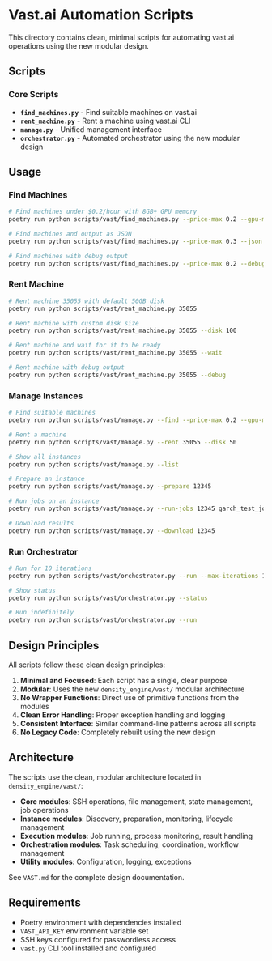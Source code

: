 # Vast.ai Automation Scripts

This directory contains clean, minimal scripts for automating vast.ai operations using the new modular design.

## Scripts

### Core Scripts

- **`find_machines.py`** - Find suitable machines on vast.ai
- **`rent_machine.py`** - Rent a machine using vast.ai CLI  
- **`manage.py`** - Unified management interface
- **`orchestrator.py`** - Automated orchestrator using the new modular design

## Usage

### Find Machines
```bash
# Find machines under $0.2/hour with 8GB+ GPU memory
poetry run python scripts/vast/find_machines.py --price-max 0.2 --gpu-memory 8

# Find machines and output as JSON
poetry run python scripts/vast/find_machines.py --price-max 0.3 --json

# Find machines with debug output
poetry run python scripts/vast/find_machines.py --price-max 0.2 --debug
```

### Rent Machine
```bash
# Rent machine 35055 with default 50GB disk
poetry run python scripts/vast/rent_machine.py 35055

# Rent machine with custom disk size
poetry run python scripts/vast/rent_machine.py 35055 --disk 100

# Rent machine and wait for it to be ready
poetry run python scripts/vast/rent_machine.py 35055 --wait

# Rent machine with debug output
poetry run python scripts/vast/rent_machine.py 35055 --debug
```

### Manage Instances
```bash
# Find suitable machines
poetry run python scripts/vast/manage.py --find --price-max 0.2 --gpu-memory 8

# Rent a machine
poetry run python scripts/vast/manage.py --rent 35055 --disk 50

# Show all instances
poetry run python scripts/vast/manage.py --list

# Prepare an instance
poetry run python scripts/vast/manage.py --prepare 12345

# Run jobs on an instance
poetry run python scripts/vast/manage.py --run-jobs 12345 garch_test_jobs.csv

# Download results
poetry run python scripts/vast/manage.py --download 12345
```

### Run Orchestrator
```bash
# Run for 10 iterations
poetry run python scripts/vast/orchestrator.py --run --max-iterations 10

# Show status
poetry run python scripts/vast/orchestrator.py --status

# Run indefinitely
poetry run python scripts/vast/orchestrator.py --run
```

## Design Principles

All scripts follow these clean design principles:

1. **Minimal and Focused**: Each script has a single, clear purpose
2. **Modular**: Uses the new `density_engine/vast/` modular architecture
3. **No Wrapper Functions**: Direct use of primitive functions from the modules
4. **Clean Error Handling**: Proper exception handling and logging
5. **Consistent Interface**: Similar command-line patterns across all scripts
6. **No Legacy Code**: Completely rebuilt using the new design

## Architecture

The scripts use the clean, modular architecture located in `density_engine/vast/`:

- **Core modules**: SSH operations, file management, state management, job operations
- **Instance modules**: Discovery, preparation, monitoring, lifecycle management  
- **Execution modules**: Job running, process monitoring, result handling
- **Orchestration modules**: Task scheduling, coordination, workflow management
- **Utility modules**: Configuration, logging, exceptions

See `VAST.md` for the complete design documentation.

## Requirements

- Poetry environment with dependencies installed
- `VAST_API_KEY` environment variable set
- SSH keys configured for passwordless access
- `vast.py` CLI tool installed and configured